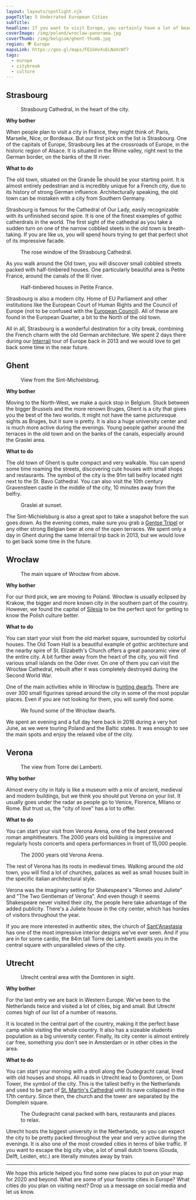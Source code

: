 ```yaml
---
layout: layouts/spotlight.njk
pageTitle: 5 Underrated European Cities
subTitle:
headline: If you want to visit Europe, you certainly have a lot of beautiful cities to discover. Paris, London, Barcelona, Prague, Amsterdam, to name a few, are great destinations for city breaks or for a few days stop while touring a region. But during our travels we found that lesser known cities can offer a better visiting experience. We hope this article helps you discover new destinations for the summer season, as the restrictions in Europe are slowly lifted.
coverImage: /img/poland/wroclaw-panorama.jpg
coverThumb: /img/belgium/ghent-thumb.jpg
region: 🌍 Europe
mapsLink: https://goo.gl/maps/FE1kHvXvELNaVcWf7
tags:
  - europe
  - citybreak
  - culture
---
```


## Strasbourg

<figure>
  <img src="/img/france/strasbourg-cathedral.jpg" alt="">
  <figcaption>Strasbourg Cathedral, in the heart of the city.</figcaption>
</figure>

**Why bother**

When people plan to visit a city in France, they might think of: Paris, Marseile, Nice, or Bordeaux. But our first pick on the list is Strasbourg. One of the capitals of Europe, Strasbourg lies at the crossroads of Europe, in the historic region of Alsace. It is situated in the Rhine valley, right next to the German border, on the banks of the Ill river.

**What to do**

The old town, situated on the Grande Île should be your starting point. It is almost entirely pedestrian and is incredibly unique for a French city, due to its history of strong German influence. Architecturally speaking, the old town can be mistaken with a city from Southern Germany.

Strasbourg is famous for the Cathedral of Our Lady, easily recognizable with its unfinished second spire. It is one of the finest examples of gothic catherdrals in the world. The first sight of the cathedral as you take a sudden turn on one of the narrow cobbled steets in the old town is breath-taking. If you are like us, you will spend hours trying to get that perfect shot of its impressive facade.

<figure>
  <img src="/img/france/strasbourg-cathedral-detail.jpg" alt="">
  <figcaption>The rose window of the Strasbourg Cathedral.</figcaption>
</figure>

As you walk around the Old town, you will discover small cobbled streets packed with half-timbered houses. One particularly beautiful area is Petite France, around the canals of the Ill river.

<figure>
  <img src="/img/france/strasbourg.jpg" alt="">
  <figcaption>Half-timbered houses in Petite France.</figcaption>
</figure>

Strasbourg is also a modern city. Home of EU Parliament and other institutions like the European Court of Human Rights and the Council of Europe (not to be confused with the [European Council](https://www.coe.int/en/web/about-us/do-not-get-confused)). All of these are found in the European Quarter, a bit to the North of the old town.

All in all, Strasbourg is a wonderful destination for a city break, combining the French charm with the old German architecture. We spent 2 days there during our [Interrail](https://www.interrail.eu/) tour of Europe back in 2013 and we would love to get back some time in the near future.

## Ghent

<figure>
  <img src="/img/belgium/ghent.jpg" alt="">
  <figcaption>View from the Sint-Michielsbrug.</figcaption>
</figure>

**Why bother**

Moving to the North-West, we make a quick stop in Belgium. Stuck between the bigger Brussels and the more renown Bruges, Ghent is a city that gives you the best of the two worlds. It might not have the same picturesque sights as Bruges, but it sure is pretty. It is also a huge university center and is much more active during the evenings. Young people gather around the terraces in the old town and on the banks of the canals, especially around the Graslei area.

**What to do**

The old town of Ghent is quite compact and very walkable. You can spend some time roaming the streets, discovering cute houses with small shops and restaurants. The symbol of the city is the 91m tall belfry located right next to the St. Bavo Cathedral. You can also visit the 10th century Gravensteen castle in the middle of the city, 10 minutes away from the belfry.

<figure>
  <img src="/img/belgium/ghent-2.jpg" alt="">
  <figcaption>Graslei at sunset.</figcaption>
</figure>

The Sint-Michielsburg is also a great spot to take a snapshot before the sun goes down. As the evening comes, make sure you grab a [Gentse Tripel](https://www.beeradvocate.com/beer/profile/48/12957/) or any other strong Belgian beer at one of the open terraces. We spent only a day in Ghent during the same Interrail trip back in 2013, but we would love to get back some time in the future.

## Wrocław

<figure>
  <img src="/img/poland/wroclaw-panorama.jpg" alt="">
  <figcaption>The main square of Wrocław from above.</figcaption>
</figure>

**Why bother**

For our third pick, we are moving to Poland. Wrocław is usually eclipsed by Krakow, the bigger and more known city in the southern part of the country. However, we found the capital of [Silesia](https://en.wikipedia.org/wiki/Silesia) to be the perfect spot for getting to know the Polish culture better.

**What to do**

You can start your visit from the old market square, surrounded by colorful houses. The Old Town Hall is a beautiful example of gothic architecture and the nearby spire of St. Elizabeth's Church offers a great panoramic view of the entire city. A bit further away from the heart of the city, you will find various small islands on the Oder river. On one of them you can visit the Wrocław Cathedral, rebuilt after it was completely destroyed during the Second World War.

One of the main activities while in Wrocław is [hunting dwarfs](https://en.wikipedia.org/wiki/Wroc%C5%82aw%27s_dwarfs). There are over 300 small figurines spread around the city in some of the most popular places. Even if you are not looking for them, you will surely find some.

<figure>
  <img src="/img/poland/wroclaw-dwarfs.jpg" alt="">
  <figcaption>We found some of the Wrocław dwarfs.</figcaption>
</figure>

We spent an evening and a full day here back in 2016 during a very hot June, as we were touring Poland and the Baltic states. It was enough to see the main spots and enjoy the relaxed vibe of the city.

## Verona

<figure>
  <img src="/img/italy/verona-panorama.jpg" alt="">
  <figcaption>The view from Torre dei Lamberti.</figcaption>
</figure>

**Why bother**

Almost every city in Italy is like a museum with a mix of ancient, medieval and modern buildings, but we think you should put Verona on your list. It usually goes under the radar as people go to Venice, Florence, Milano or Rome. But trust us, the "city of love" has a lot to offer.

**What to do**

You can start your visit from Verona Arena, one of the best preserved roman amphitheaters. The 2000 years old building is impressive and regularly hosts concerts and opera performances in front of 15,000 people.

<figure>
  <img src="/img/italy/verona-arena.jpg" alt="">
  <figcaption>The 2000 years old Verona Arena.</figcaption>
</figure>

The rest of Verona has its roots in medieval times. Walking around the old town, you will find a lot of churches, palaces as well as small houses built in the specific italian architectural style.

Verona was the imaginary setting for Shakespeare's "Romeo and Juliete" and "The Two Gentleman of Verona". And even though it seems Shakespeare never visited their city, the people here take advantage of the added publicity. There's a Juliete house in the city center, which has hordes of visitors throughout the year.

If you are more interested in authentic sites, the church of [Sant'Anastasia](https://en.wikipedia.org/wiki/Sant%27Anastasia,_Verona) has one of the most impressive interior designs we've ever seen. And if you are in for some cardio, the 84m tall Torre dei Lamberti awaits you in the central square with unparalleled views of the city.

## Utrecht

<figure>
  <img src="/img/the-netherlands/utrecht.jpg" alt="">
  <figcaption>Utrecht central area with the Domtoren in sight.</figcaption>
</figure>

**Why bother**

For the last entry we are back in Western Europe. We've been to the Netherlands twice and visited a lot of cities, big and small. But Utrecht comes high of our list of a number of reasons.

It is located in the central part of the country, making it the perfect base camp while visiting the whole country. It also has a sizeable students population as a big university center. Finally, its city center is almost entirely car free, something you don't see in Amsterdam or in other cities in the area.

**What to do**

You can start your morning with a stroll along the Oudegracht canal, lined with old houses and shops. All roads in Utrecht lead to Domtoren, or Dom Tower, the symbol of the city. This is the tallest belfry in the Netherlands and used to be part of [St. Martin's Cathedral](https://en.wikipedia.org/wiki/St._Martin%27s_Cathedral,_Utrecht) until its nave collapsed in the 17th century. Since then, the church and the tower are separated by the Domplein square.

<figure>
  <img src="/img/the-netherlands/utrecht-canal.jpg" alt="">
  <figcaption>The Oudegracht canal packed with bars, restaurants and places to relax.</figcaption>
</figure>

Utrecht hosts the biggest university in the Netherlands, so you can expect the city to be pretty packed throughout the year and very active during the evenings. It is also one of the most crowded cities in terms of bike traffic. If you want to escape the big city vibe, a lot of small dutch towns (Gouda, Delft, Leiden, etc.) are literally minutes away by train.

---

We hope this article helped you find some new places to put on your map for 2020 and beyond. What are some of your favorite cities in Europe? What cities do you plan on visiting next? Drop us a message on social media and let us know.
